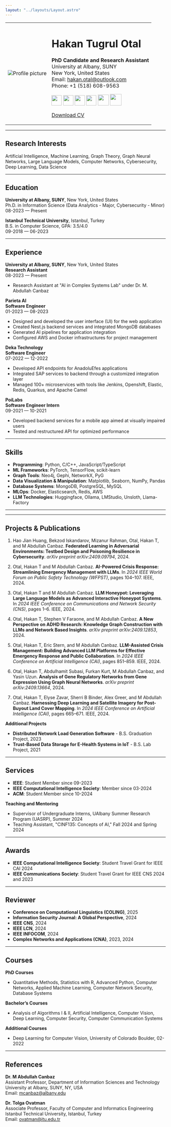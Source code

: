 ```yaml
---
layout: "../layouts/Layout.astro"
---
```


<table>
<tr>
<td>

<img src="/picture.jpg" alt="Profile picture"/>

</td>
<td>

# Hakan Tugrul Otal

**PhD Candidate and Research Assistant**  
University at Albany, SUNY  
New York, United States  
Email: hakan.otal@outlook.com  
Phone: +1 (518) 608-9563

<div> 
<a href="https://scholar.google.com/citations?user=aomsxFAAAAAJ" target="_blank" rel="noreferrer"><img src="/scholar.png" width="32" height="32" /></a>
<a href="https://www.github.com/hakanotal" target="_blank" rel="noreferrer"><img src="/github.svg" width="32" height="32" /></a> 
<a href="https://www.linkedin.com/in/hakan-tugrul-otal/" target="_blank" rel="noreferrer"><img src="/linkedin.svg" width="32" height="32" /></a> 
<a href="http://www.medium.com/@hakan.otal" target="_blank" rel="noreferrer"><img src="/medium.svg" width="32" height="32" /></a>
<a href="https://huggingface.co/hotal" target="_blank" rel="noreferrer"><img src="/hf.svg" width="34" height="34" /></a>
<a href="https://www.hackerrank.com/hakanotal" target="_blank" rel="noreferrer"><img src="/hackerrank.svg" width="36" height="36" /></a>
</div>

<a href="/CV.pdf" >Download CV</a>

</td>
</tr>
</table>

---

## Research Interests

Artificial Intelligence, Machine Learning, Graph Theory, Graph Neural Networks, Large Language Models, Computer Networks, Cybersecurity, Deep Learning, Data Science

---

## Education

**University at Albany, SUNY**, New York, United States  
Ph.D. in Information Science (Data Analytics - Major, Cybersecurity - Minor)  
08-2023 — Present

**Istanbul Technical University**, Istanbul, Turkey  
B.S. in Computer Science, GPA: 3.5/4.0  
09-2018 — 06-2023

---

## Experience

**University at Albany, SUNY**, New York, United States  
**Research Assistant**  
08-2023 — Present  
- Research Assistant at "AI in Complex Systems Lab" under Dr. M. Abdullah Canbaz

**Parieta AI**  
**Software Engineer**  
01-2023 — 08-2023  
- Designed and developed the user interface (UI) for the web application
- Created Nest.js backend services and integrated MongoDB databases
- Generated AI pipelines for application integration
- Configured AWS and Docker infrastructures for project management

**Deka Technology**  
**Software Engineer**  
07-2022 — 12-2022  
- Developed API endpoints for AnadoluEfes applications
- Integrated SAP services to backend through a customized integration layer
- Managed 100+ microservices with tools like Jenkins, Openshift, Elastic, Redis, Quarkus, and Apache Camel

**PoiLabs**  
**Software Engineer Intern**  
09-2021 — 10-2021  
- Developed backend services for a mobile app aimed at visually impaired users
- Tested and restructured API for optimized performance

---

## Skills

- **Programming**: Python, C/C++, JavaScript/TypeScript  
- **ML Frameworks**: PyTorch, TensorFlow, scikit-learn  
- **Graph Tools**: Neo4j, Gephi, NetworkX, PyG  
- **Data Visualization & Manipulation**: Matplotlib, Seaborn, NumPy, Pandas  
- **Database Systems**: MongoDB, PostgreSQL, MySQL  
- **MLOps**: Docker, Elasticsearch, Redis, AWS  
- **LLM Technologies**: Huggingface, Ollama, LMStudio, Unsloth, Llama-Factory  

---

---

## Projects & Publications

1. Hao Jian Huang, Bekzod Iskandarov, Mizanur Rahman, Otal, Hakan T, and M Abdullah Canbaz. **Federated Learning in Adversarial Environments: Testbed Design and Poisoning Resilience in Cybersecurity**. *arXiv preprint arXiv:2409.09794*, 2024.

2. Otal, Hakan T and M Abdullah Canbaz. **AI-Powered Crisis Response: Streamlining Emergency Management with LLMs**. In *2024 IEEE World Forum on Public Safety Technology (WFPST)*, pages 104–107. IEEE, 2024.

3. Otal, Hakan T and M Abdullah Canbaz. **LLM Honeypot: Leveraging Large Language Models as Advanced Interactive Honeypot Systems**. In *2024 IEEE Conference on Communications and Network Security (CNS)*, pages 1–6. IEEE, 2024.

4. Otal, Hakan T, Stephen V Faraone, and M Abdullah Canbaz. **A New Perspective on ADHD Research: Knowledge Graph Construction with LLMs and Network Based Insights**. *arXiv preprint arXiv:2409.12853*, 2024.

5. Otal, Hakan T, Eric Stern, and M Abdullah Canbaz. **LLM-Assisted Crisis Management: Building Advanced LLM Platforms for Effective Emergency Response and Public Collaboration**. In *2024 IEEE Conference on Artificial Intelligence (CAI)*, pages 851–859. IEEE, 2024.

6. Otal, Hakan T, Abdulhamit Subasi, Furkan Kurt, M Abdullah Canbaz, and Yasin Uzun. **Analysis of Gene Regulatory Networks from Gene Expression Using Graph Neural Networks**. *arXiv preprint arXiv:2409.13664*, 2024.

7. Otal, Hakan T, Elyse Zavar, Sherri B Binder, Alex Greer, and M Abdullah Canbaz. **Harnessing Deep Learning and Satellite Imagery for Post-Buyout Land Cover Mapping**. In *2024 IEEE Conference on Artificial Intelligence (CAI)*, pages 665–671. IEEE, 2024.

**Additional Projects**  
- **Distributed Network Load Generation Software** - B.S. Graduation Project, 2023  
- **Trust-Based Data Storage for E-Health Systems in IoT** - B.S. Lab Project, 2021  

---

## Services

- **IEEE**: Student Member since 09-2023  
- **IEEE Computational Intelligence Society**: Member since 03-2024  
- **ACM**: Student Member since 10-2024  

**Teaching and Mentoring**  
- Supervisor of Undergraduate Interns, UAlbany Summer Research Program (UASRP), Summer 2024  
- Teaching Assistant, "CINF135: Concepts of AI," Fall 2024 and Spring 2024  

---

## Awards

- **IEEE Computational Intelligence Society**: Student Travel Grant for IEEE CAI 2024  
- **IEEE Communications Society**: Student Travel Grant for IEEE CNS 2024 and 2023  

---

## Reviewer

- **Conference on Computational Linguistics (COLING)**, 2025  
- **Information Security Journal: A Global Perspective**, 2024  
- **IEEE CNS**, 2024  
- **IEEE LCN**, 2024  
- **IEEE INFOCOM**, 2024  
- **Complex Networks and Applications (CNA)**, 2023, 2024  

---

## Courses

**PhD Courses**  
- Quantitative Methods, Statistics with R, Advanced Python, Computer Networks, Applied Machine Learning, Computer Network Security, Database Systems

**Bachelor’s Courses**  
- Analysis of Algorithms I & II, Artificial Intelligence, Computer Vision, Deep Learning, Computer Security, Computer Communication Systems

**Additional Courses**  
- Deep Learning for Computer Vision, University of Colorado Boulder, 02-2022

---

## References

**Dr. M Abdullah Canbaz**  
Assistant Professor, Department of Information Sciences and Technology  
University at Albany, SUNY, NY, USA  
Email: mcanbaz@albany.edu  

**Dr. Tolga Ovatman**  
Associate Professor, Faculty of Computer and Informatics Engineering  
Istanbul Technical University, Istanbul, Turkey  
Email: ovatman@itu.edu.tr
